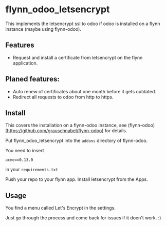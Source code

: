 # flynn_odoo_letsencrypt

This implements the letsencrypt ssl to odoo if odoo is installed on a flynn
instance (maybe using flynn-odoo).

## Features
- Request and install a certificate from letsencrypt on the flynn application.

## Planed features:
- Auto renew of certificates about one month before it gets outdated.
- Redirect all requests to odoo from http to https.

## Install

This covers the installation on a flynn-odoo instance, see
(flynn-odoo)[https://github.com/grauschnabel/flynn-odoo] for details.

Put flynn_odoo_letsencrypt into the `addons` directory of flynn-odoo.

You need to insert

`acme==0.13.0`

in your `requirements.txt`

Push your repo to your flynn app.  Install letsencrypt from the Apps.

## Usage

You find a menu called Let's Encrypt in the settings.

Just go through the process and come back for issues if it doen't work. :)

